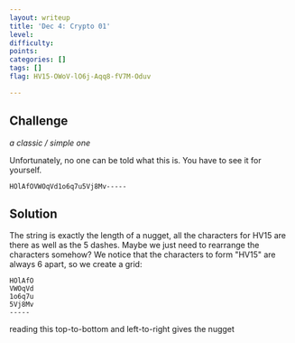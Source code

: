 ```yaml
---
layout: writeup
title: 'Dec 4: Crypto 01'
level:
difficulty:
points:
categories: []
tags: []
flag: HV15-OWoV-lO6j-Aqq8-fV7M-Oduv

---
```


## Challenge

*a classic / simple one*

Unfortunately, no one can be told what this is. You have to see it for
yourself.

    HOlAfOVWOqVd1o6q7u5Vj8Mv-----

## Solution

The string is exactly the length of a nugget, all the characters for
HV15 are there as well as the 5 dashes. Maybe we just need to rearrange
the characters somehow?
We notice that the characters to form "HV15" are always 6 apart, so we
create a grid:

    HOlAfO
    VWOqVd
    1o6q7u
    5Vj8Mv
    -----

reading this top-to-bottom and left-to-right gives the nugget



